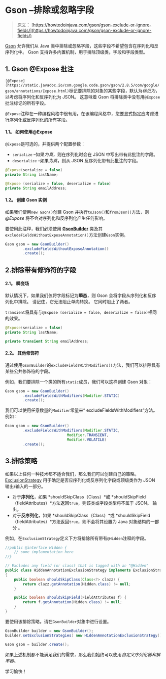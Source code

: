 # Gson –排除或忽略字段

> 原文： [https://howtodoinjava.com/gson/gson-exclude-or-ignore-fields/](https://howtodoinjava.com/gson/gson-exclude-or-ignore-fields/)

[Gson](https://howtodoinjava.com/learningpaths/gson/) 允许我们从 Java 类中排除或忽略字段，这些字段不希望包含在序列化和反序列化中。 Gson 支持许多内置机制，用于排除顶级类，字段和字段类型。

## 1\. Gson @Expose 批注

`[@Expose](https://static.javadoc.io/com.google.code.gson/gson/2.8.5/com/google/gson/annotations/Expose.html)`标记要排除的对象的某些字段，默认为*标记为*，以考虑将序列化和反序列化为 JSON。 这意味着 Gson 将排除类中没有用`@Expose`批注标记的所有字段。

`@Expose`注释在一种编程风格中很有用，在该编程风格中，您要显式指定应考虑进行序列化或反序列化的所有字段。

#### 1.1。 如何使用@Expose

`@Expose`是可选的，并提供两个配置参数：

*   `serialize` –如果*为真*，则在序列化时会在 JSON 中写出带有此批注的字段。
*   `deserialize` –如果*为真*，则从 JSON 反序列化带有此批注的字段。

```java
@Expose(serialize = false) 
private String lastName;

@Expose (serialize = false, deserialize = false) 
private String emailAddress;

```

#### 1.2。 创建 Gson 实例

如果我们使用`new Gson()`创建 Gson 并执行`toJson()`和`fromJson()`方法，则 *@Expose* 将不会对序列化和反序列化产生任何影响。

要使用此注释，我们必须使用 **[GsonBuilder](https://howtodoinjava.com/gson/gson-gsonbuilder-configuration/)** 类及其`excludeFieldsWithoutExposeAnnotation()`方法创建`Gson`实例。

```java
Gson gson = new GsonBuilder()
		.excludeFieldsWithoutExposeAnnotation()
		.create();

```

## 2.排除带有修饰符的字段

#### 2.1。 瞬变场

默认情况下，如果我们仅将字段标记为**瞬态**，则 Gson 会将字段从序列化和反序列化中排除。 请记住，它无法阻止单向转换。 它同时阻止了两者。

`transient`将具有与`@Expose (serialize = false, deserialize = false)`相同的效果。

```java
@Expose(serialize = false) 
private String lastName;

private transient String emailAddress;

```

#### 2.2。 其他修饰符

通过使用`GsonBuilder`的`excludeFieldsWithModifiers()`方法，我们可以排除具有某些公共修饰符的字段。

例如，我们要排除一个类的所有`static`成员，我们可以这样创建 Gson 对象：

```java
Gson gson = new GsonBuilder()
		.excludeFieldsWithModifiers(Modifier.STATIC)
		.create();

```

我们可以使用任意数量的`Modifier`常量来“ excludeFieldsWithModifiers”方法。 例如：

```java
Gson gson = new GsonBuilder()
		.excludeFieldsWithModifiers(Modifier.STATIC, 
							Modifier.TRANSIENT, 
							Modifier.VOLATILE)
		.create();

```

## 3.排除策略

如果以上任何一种技术都不适合我们，那么我们可以创建自己的策略。 [ExclusionStrategy](https://static.javadoc.io/com.google.code.gson/gson/2.8.5/com/google/gson/ExclusionStrategy.html) 用于确定是否应序列化或反序列化字段或顶级类作为 JSON 输出/输入的一部分。

*   对于**序列化**，如果 *shouldSkipClass（Class）*或 *shouldSkipField（fieldAttributes）*方法返回`true`，则该类或字段类型将不属于 JSON。 输出。
*   对于**反序列化**，如果 *shouldSkipClass（Class）*或 *shouldSkipField（fieldAttributes）*方法返回`true`，则不会将其设置为 Java 对象结构的一部分 。

例如，在`ExclusionStrategy`定义下方将排除所有带有`@Hidden`注释的字段。

```java
//public @interface Hidden {
	// some implementation here
//}

// Excludes any field (or class) that is tagged with an "@Hidden"
public class HiddenAnnotationExclusionStrategy implements ExclusionStrategy 
{
	public boolean shouldSkipClass(Class<?> clazz) {
	 	return clazz.getAnnotation(Hidden.class) != null;
	}

	public boolean shouldSkipField(FieldAttributes f) {
	 	return f.getAnnotation(Hidden.class) != null;
	}
}

```

要使用该排除策略，请在`GsonBuilder`对象中进行设置。

```java
GsonBuilder builder = new GsonBuilder();
builder.setExclusionStrategies( new HiddenAnnotationExclusionStrategy() );

Gson gson = builder.create();

```

如果上述机制都不能满足我们的需求，那么我们始终可以使用*自定义序列化器和解串器*。

学习愉快！